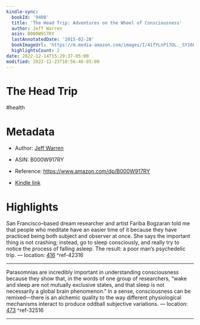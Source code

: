 ```yaml
---
kindle-sync:
  bookId: '9400'
  title: 'The Head Trip: Adventures on the Wheel of Consciousness'
  author: Jeff Warren
  asin: B000W917RY
  lastAnnotatedDate: '2015-02-28'
  bookImageUrl: 'https://m.media-amazon.com/images/I/41fYLnP17DL._SY160.jpg'
  highlightsCount: 2
date: 2022-12-14T15:29:37-05:00
modified: 2022-12-23T10:56:46-05:00
---
```

# The Head Trip

#health 

# Metadata

* Author: [Jeff Warren](https://www.amazon.comundefined)

* ASIN: B000W917RY

* Reference: <https://www.amazon.com/dp/B000W917RY>

* [Kindle link](kindle://book?action=open&asin=B000W917RY)

# Highlights

San Francisco–based dream researcher and artist Fariba Bogzaran told me that people who meditate have an easier time of it because they have practiced being both subject and observer at once. She says the important thing is not crashing; instead, go to sleep consciously, and really try to notice the process of falling asleep. The result: a poor man’s psychedelic trip. — location: [416](kindle://book?action=open&asin=B000W917RY&location=416) ^ref-42316

---

Parasomnias are incredibly important in understanding consciousness because they show that, in the words of one group of researchers, “wake and sleep are not mutually exclusive states, and that sleep is not necessarily a global brain phenomenon.” In a sense, consciousness can be remixed—there is an alchemic quality to the way different physiological mechanisms interact to produce oddball subjective variations. — location: [473](kindle://book?action=open&asin=B000W917RY&location=473) ^ref-32516

---
